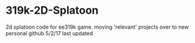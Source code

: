 # 319k-2D-Splatoon
2d splatoon code for ee319k game.
moving 'relevant' projects over to new personal github
5/2/17 last updated
